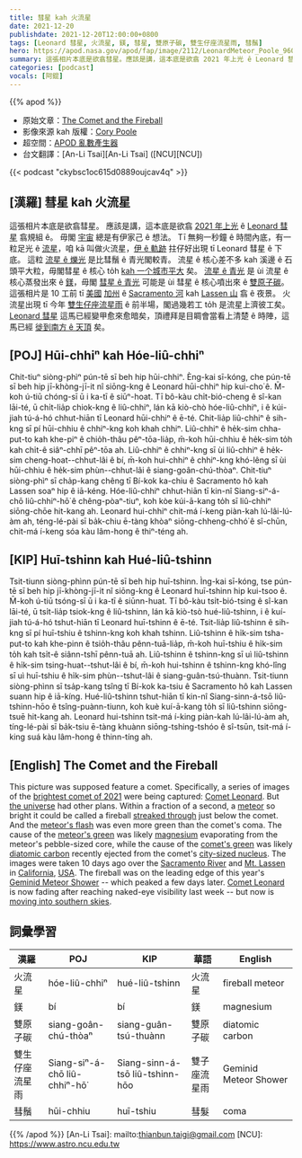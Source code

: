 ```yaml
---
title: 彗星 kah 火流星
date: 2021-12-20
publishdate: 2021-12-20T12:00:00+0800
tags: [Leonard 彗星, 火流星, 鎂, 彗星, 雙原子碳, 雙生仔座流星雨, 彗鬚]
hero: https://apod.nasa.gov/apod/fap/image/2112/LeonardMeteor_Poole_960.jpg
summary: 這張相片本底是欲翕彗星。應該是講，這本底是欲翕 2021 年上光 ê Leonard 彗星翕規組 ê。毋閣宇宙總是有伊家己 ê 想法。
categories: [podcast]
vocals: [阿錕]
---
```


{{% apod %}}

- 原始文章：[The Comet and the Fireball](https://apod.nasa.gov/apod/ap211220.html)
- 影像來源 kah 版權：[Cory Poole](mailto:corypoole@gmail.com)
- 超空間：[APOD 亂數產生器](https://apod.nasa.gov/apod/random_apod.html)
- 台文翻譯：[An-Li Tsai][An-Li Tsai] ([NCU][NCU])

{{< podcast "ckybsc1oc615d0889oujcav4q" >}}

## [漢羅] 彗星 kah 火流星
這張相片本底是欲翕彗星。
應該是講，這本底是欲翕 [2021 年上光][brightest comet of 2021] ê [Leonard 彗星][Comet Leonard] 翕規組 ê。
毋閣 [宇宙][the universe] 總是有伊家己 ê 想法。
Tī 無夠一秒鐘 ê 時間內底，有一粒足光 ê [流星][meteor]，咱 kā 叫做火流星，[伊 ê 軌跡][streaked through] 拄仔好出現 tī Leonard 彗星 ê 下底。
這粒 [流星 ê 爍光][meteor's flash t] 是比彗鬚 ê 青光閣較青。
流星 ê 核心差不多 kah 溪邊 ê 石頭平大粒，毋閣彗星 ê 核心 to̍h [kah 一个城市平大][city-sized nucleus] 矣。
[流星 ê 青光][meteor's green] 是 ùi 流星 ê 核心蒸發出來 ê [鎂][magnesium]，毋閣 [彗星 ê 青光][comet's green] 可能是 ùi 彗星 ê 核心噴出來 ê [雙原子碳][diatomic carbon]。
這張相片是 10 工前 tī [美國][USA] [加州][California] ê [Sacramento 河][Sacramento River] kah [Lassen 山][Mt. Lassen] 翕 ê 夜景。
火流星出現 tī 今年 [雙生仔座流星雨][Geminid Meteor Shower t] ê 前半場，閣過幾若工 to̍h 是流星上濟彼工矣。
[Leonard 彗星][Comet Leonard] 這馬已經變甲愈來愈暗矣，頂禮拜是目睭會當看上清楚 ê 時陣，這馬已經 [徙到南方 ê 天頂][moving into southern skies] 矣。


## [POJ] Hūi-chhiⁿ kah Hóe-liû-chhiⁿ
Chit-tiuⁿ siòng-phìⁿ pún-tē sī beh hip hūi-chhiⁿ.
Èng-kai sī-kóng, che pún-tē sī beh hip jī-khòng-jī-it nî siōng-kng ê Leonard hūi-chhiⁿ hip kui-cho͘ ê.
M̄-koh ú-tiū chóng-sī ū i ka-tī ê siūⁿ-hoat.
Tī bô-kàu chi̍t-bió-cheng ê sî-kan lāi-té, ū chi̍t-lia̍p chiok-kng ê liû-chhiⁿ, lán kā kiò-chò hóe-liû-chhiⁿ, i ê kúi-jiah tú-á-hó chhut-hiān tī Leonard hūi-chhiⁿ ê ē-té.
Chit-lia̍p liû-chhiⁿ ê sih-kng sī pí hūi-chhiu ê chhiⁿ-kng koh khah chhiⁿ.
Liû-chhiⁿ ê he̍k-sim chha-put-to kah khe-piⁿ ê chio̍h-thâu pêⁿ-tōa-lia̍p, m̄-koh hūi-chhiu ê he̍k-sim to̍h kah chi̍t-ê siâⁿ-chhī pêⁿ-tōa ah.
Liû-chhiⁿ ê chhiⁿ-kng sī ùi liû-chhiⁿ ê he̍k-sim cheng-hoat--chhut-lâi ê bí, m̄-koh hui-chhiⁿ ê chhiⁿ-kng khó-lêng sī ùi hūi-chhiu ê he̍k-sim phùn--chhut-lâi ê siang-goân-chú-thòaⁿ.
Chit-tiuⁿ siòng-phìⁿ sī cha̍p-kang chêng tī Bí-kok ka-chiu ê Sacramento hô kah Lassen soaⁿ hip ê iā-kéng.
Hóe-liû-chhiⁿ chhut-hiān tī kin-nî Siang-siⁿ-á-chō liû-chhiⁿ-hō͘ ê chêng-pòaⁿ-tiuⁿ, koh kòe kúi-ā-kang to̍h sī liû-chhiⁿ siōng-chōe hit-kang ah.
Leonard hui-chhiⁿ chit-má í-keng piàn-kah lú-lâi-lú-àm ah, téng-lé-pài sī ba̍k-chiu ē-tàng khòaⁿ siōng-chheng-chhó͘ ê sî-chūn, chit-má í-keng sóa kàu lâm-hong ê thiⁿ-téng ah.

## [KIP] Huī-tshinn kah Hué-liû-tshinn
Tsit-tiunn siòng-phìnn pún-tē sī beh hip huī-tshinn.
Ìng-kai sī-kóng, tse pún-tē sī beh hip jī-khòng-jī-it nî siōng-kng ê Leonard huī-tshinn hip kui-tsoo ê.
M̄-koh ú-tiū tsóng-sī ū i ka-tī ê siūnn-huat.
Tī bô-kàu tsi̍t-bió-tsing ê sî-kan lāi-té, ū tsi̍t-lia̍p tsiok-kng ê liû-tshinn, lán kā kiò-tsò hué-liû-tshinn, i ê kuí-jiah tú-á-hó tshut-hiān tī Leonard huī-tshinn ê ē-té.
Tsit-lia̍p liû-tshinn ê sih-kng sī pí huī-tshiu ê tshinn-kng koh khah tshinn.
Liû-tshinn ê hi̍k-sim tsha-put-to kah khe-pinn ê tsio̍h-thâu pênn-tuā-lia̍p, m̄-koh huī-tshiu ê hi̍k-sim to̍h kah tsi̍t-ê siânn-tshī pênn-tuā ah.
Liû-tshinn ê tshinn-kng sī uì liû-tshinn ê hi̍k-sim tsing-huat--tshut-lâi ê bí, m̄-koh hui-tshinn ê tshinn-kng khó-lîng sī uì huī-tshiu ê hi̍k-sim phùn--tshut-lâi ê siang-guân-tsú-thuànn.
Tsit-tiunn siòng-phìnn sī tsa̍p-kang tsîng tī Bí-kok ka-tsiu ê Sacramento hô kah Lassen suann hip ê iā-kíng.
Hué-liû-tshinn tshut-hiān tī kin-nî Siang-sinn-á-tsō liû-tshinn-hōo ê tsîng-puànn-tiunn, koh kuè kuí-ā-kang to̍h sī liû-tshinn siōng-tsuē hit-kang ah.
Leonard hui-tshinn tsit-má í-king piàn-kah lú-lâi-lú-àm ah, tíng-lé-pài sī ba̍k-tsiu ē-tàng khuànn siōng-tshing-tshóo ê sî-tsūn, tsit-má í-king suá kàu lâm-hong ê thinn-tíng ah.

## [English] The Comet and the Fireball
This picture was supposed feature a comet.
Specifically, a series of images of the [brightest comet of 2021][brightest comet of 2021] were being captured: [Comet Leonard][Comet Leonard].
But [the universe][the universe] had other plans.
Within a fraction of a second, a [meteor][meteor] so bright it could be called a fireball [streaked through][streaked through] just below the comet.
And the [meteor's flash][meteor's flash e] was even more green than the comet's coma.
The cause of the [meteor's green][meteor's green] was likely [magnesium][magnesium] evaporating from the meteor's pebble-sized core, while the cause of the [comet's green][comet's green] was likely [diatomic carbon][diatomic carbon] recently ejected from the comet's [city-sized nucleus][city-sized nucleus].
The images were taken 10 days ago over the [Sacramento River][Sacramento River] and [Mt. Lassen][Mt. Lassen] in [California][California], [USA][USA].
The fireball was on the leading edge of this year's [Geminid Meteor Shower][Geminid Meteor Shower e] -- which peaked a few days later.
[Comet Leonard][Comet Leonard] is now fading after reaching naked-eye visibility last week -- but now is [moving into southern skies][moving into southern skies].

## 詞彙學習

|漢羅|POJ|KIP|華語|English|
|-|-|-|-|-|
|火流星|hóe-liû-chhiⁿ|hué-liû-tshinn|火流星|fireball meteor|
|鎂|bí|bí|鎂|magnesium|
|雙原子碳|siang-goân-chú-thòaⁿ|siang-guân-tsú-thuànn|雙原子碳|diatomic carbon|
|雙生仔座流星雨|Siang-siⁿ-á-chō liû-chhiⁿ-hō͘|Siang-sinn-á-tsō liû-tshinn-hōo|雙子座流星雨|Geminid Meteor Shower|
|彗鬚|hūi-chhiu|huī-tshiu|彗髮|coma|

{{% /apod %}}
[An-Li Tsai]: mailto:thianbun.taigi@gmail.com
[NCU]: https://www.astro.ncu.edu.tw


[brightest comet of 2021]:https://www.facebook.com/media/set/?set=a.4214632848640902&type=3
[Comet Leonard]:https://en.wikipedia.org/wiki/C/2021_A1_(Leonard)
[the universe]:https://apod.nasa.gov/apod/ap000101.html
[meteor]:https://solarsystem.nasa.gov/asteroids-comets-and-meteors/meteors-and-meteorites/overview/
[streaked through]:https://i1.wp.com/theverybesttop10.com/wp-content/uploads/2014/01/Top-10-Best-Images-of-Surprised-Cats-4.jpeg
[meteor's flash e]:https://apod.nasa.gov/apod/ap210315.html
[meteor's flash t]:https://apod.tw/daily/20210315/
[meteor's green]:https://en.wikipedia.org/wiki/Meteoroid#Colours
[magnesium]:https://periodic.lanl.gov/12.shtml
[comet's green]:https://www.cloudynights.com/topic/406505-green-in-comets-is-not-cn-cyanogen/
[diatomic carbon]:https://en.wikipedia.org/wiki/Diatomic_carbon
[city-sized nucleus]:https://www.mentalfloss.com/article/60082/rosettas-comet-compared-los-angeles
[Sacramento River]:https://youtu.be/CDgOFPuDRlU
[Mt. Lassen]:https://youtu.be/ttbxcarLYQQ?t=20
[California]:https://en.wikipedia.org/wiki/California
[USA]:https://en.wikipedia.org/wiki/United_States
[Geminid Meteor Shower e]:https://apod.nasa.gov/apod/ap211216.html
[Geminid Meteor Shower t]:https://apod.tw/daily/20211216/
[Comet Leonard]:https://theskylive.com/how-bright-is-cometleonard
[moving into southern skies]:https://en.wikipedia.org/wiki/C/2021_A1_(Leonard)#/media/File:Animation_of_C%EF%BC%8F2021_A1's_orbit_around_Sun_-_2021_close_approach.gif
